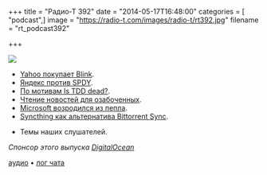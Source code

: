 +++
title = "Радио-Т 392"
date = "2014-05-17T16:48:00"
categories = [ "podcast",]
image = "https://radio-t.com/images/radio-t/rt392.jpg"
filename = "rt_podcast392"

+++

![](https://radio-t.com/images/radio-t/rt392.jpg)

* [Yahoo покупает Blink](http://techcrunch.com/2014/05/13/yahoo-acquires-self-destructing-messaging-app-blink-which-will-soon-disappear/).
* [Яндекс против SPDY](http://habrahabr.ru/company/yandex/blog/222951/).
* [По мотивам Is TDD dead?](http://www.youtube.com/watch?v=JoTB2mcjU7w).
* [Чтение новостей для озабоченных](https://guardianproject.info/apps/courier/).
* [Microsoft возродился из пепла](http://www.businessinsider.com/nadella-builds-new-microsoft-in-3-months-2014-5).
* [Syncthing как альтернатива Bittorrent Sync](http://prsm.tc/YdrIrJ).
- Темы наших слушателей.

_Спонсор этого выпуска [DigitalOcean](https://www.digitalocean.com)_

[аудио](https://cdn.radio-t.com/rt_podcast392.mp3) • [лог чата](http://chat.radio-t.com/logs/radio-t-392.html)
<audio src="https://cdn.radio-t.com/rt_podcast392.mp3" preload="none"></audio>
